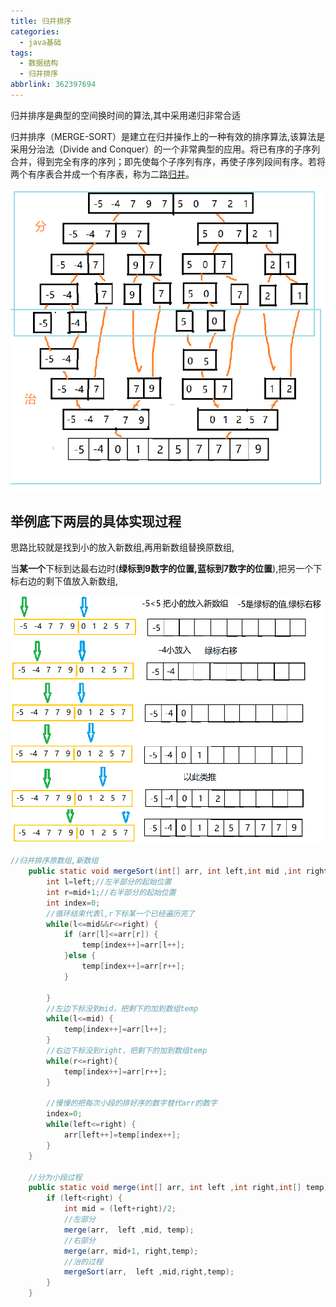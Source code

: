 ```yaml
---
title: 归并排序
categories:
  - java基础
tags:
  - 数据结构
  - 归并排序
abbrlink: 362397694
---
```



归并排序是典型的空间换时间的算法,其中采用递归非常合适

归并排序（MERGE-SORT）是建立在归并操作上的一种有效的排序算法,该算法是采用分治法（Divide and Conquer）的一个非常典型的应用。将已有序的子序列合并，得到完全有序的序列；即先使每个子序列有序，再使子序列段间有序。若将两个有序表合并成一个有序表，称为二路[归并](https://baike.baidu.com/item/归并/253741)。
<!--more-->

![1568646068785](归并排序/1568646068785.png)

## 举例底下两层的具体实现过程

思路比较就是找到小的放入新数组,再用新数组替换原数组,

当**某一个**下标到达最右边时(**绿标到9数字的位置,蓝标到7数字的位置**),把另一个下标右边的剩下值放入新数组,

![1568612397026](归并排序/1568612397026.png)

```java
//归并排序原数组,新数组
	public static void mergeSort(int[] arr, int left,int mid ,int right,int[] temp) {
		int l=left;//左半部分的起始位置
		int r=mid+1;//右半部分的起始位置
		int index=0;
		//循环结束代表l,r下标某一个已经遍历完了
		while(l<=mid&&r<=right) {
			if (arr[l]<=arr[r]) {
				temp[index++]=arr[l++];
			}else {
				temp[index++]=arr[r++];
			}
			
		}
		//左边下标没到mid，把剩下的加到数组temp
		while(l<=mid) {
			temp[index++]=arr[l++];
		}
		//右边下标没到right，把剩下的加到数组temp
		while(r<=right){
			temp[index++]=arr[r++];
		}
		
		//慢慢的把每次小段的排好序的数字替代arr的数字
		index=0;
		while(left<=right) {
			arr[left++]=temp[index++];
		}
	}
	
	//分为小段过程
	public static void merge(int[] arr, int left ,int right,int[] temp) {
		if (left<right) {
			int mid = (left+right)/2;
            //左部分
			merge(arr,  left ,mid, temp);
            //右部分
			merge(arr, mid+1, right,temp);
			//治的过程
			mergeSort(arr,  left ,mid,right,temp);
		}
	}
```

